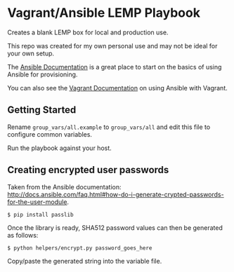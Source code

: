 # Vagrant/Ansible LEMP Playbook

Creates a blank LEMP box for local and production use.

This repo was created for my own personal use and may not be ideal for your own setup.

The [Ansible Documentation](http://docs.ansible.com/intro.html) is a great place to start on the basics of using Ansible for provisioning.

You can also see the [Vagrant Documentation](http://docs.vagrantup.com/v2/provisioning/ansible.html) on using Ansible with Vagrant.

## Getting Started

Rename `group_vars/all.example` to `group_vars/all` and edit this file to configure common variables.

Run the playbook against your host.

## Creating encrypted user passwords

Taken from the Ansible documentation: http://docs.ansible.com/faq.html#how-do-i-generate-crypted-passwords-for-the-user-module.

    $ pip install passlib

Once the library is ready, SHA512 password values can then be generated as follows:

    $ python helpers/encrypt.py password_goes_here

Copy/paste the generated string into the variable file.
